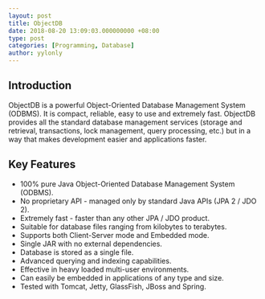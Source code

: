 ```yaml
---
layout: post
title: ObjectDB
date: 2018-08-20 13:09:03.000000000 +08:00
type: post
categories: [Programming, Database]
author: yylonly
---
```


## Introduction

ObjectDB is a powerful Object-Oriented Database Management System (ODBMS). It is compact, reliable, easy to use and extremely fast. ObjectDB provides all the standard database management services (storage and retrieval, transactions, lock management, query processing, etc.) but in a way that makes development easier and applications faster.

## Key Features

* 100% pure Java Object-Oriented Database Management System (ODBMS).
* No proprietary API - managed only by standard Java APIs (JPA 2 / JDO 2).
* Extremely fast - faster than any other JPA / JDO product.
* Suitable for database files ranging from kilobytes to terabytes.
* Supports both Client-Server mode and Embedded mode.
* Single JAR with no external dependencies.
* Database is stored as a single file.
* Advanced querying and indexing capabilities.
* Effective in heavy loaded multi-user environments.
* Can easily be embedded in applications of any type and size.
* Tested with Tomcat, Jetty, GlassFish, JBoss and Spring.
